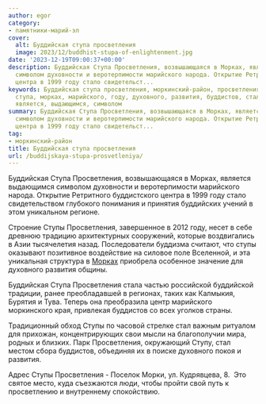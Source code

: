 ```yaml
---
author: egor
category:
- памятники-марий-эл
cover:
  alt: Буддийская ступа просветления
  image: 2023/12/buddhist-stupa-of-enlightenment.jpg
date: '2023-12-19T09:00:37+00:00'
description: Буддийская Ступа Просветления, возвышающаяся в Морках, является выдающимся
  символом духовности и веротерпимости марийского народа. Открытие Ретритного буддистского
  центра в 1999 году стало свидетельст...
keywords: Буддийская ступа просветления, моркинский-район, просветления, ступы, буддийская,
  ступа, морках, марийского, году, духовного, развития, буддистов, стал, возвышающаяся,
  является, выдающимся, символом
summary: Буддийская Ступа Просветления, возвышающаяся в Морках, является выдающимся
  символом духовности и веротерпимости марийского народа. Открытие Ретритного буддистского
  центра в 1999 году стало свидетельст...
tag:
- моркинский-район
title: Буддийская ступа просветления
url: /buddijskaya-stupa-prosvetleniya/
---
```


Буддийская Ступа Просветления, возвышающаяся в Морках, является выдающимся символом духовности и веротерпимости марийского народа. Открытие Ретритного буддистского центра в 1999 году стало свидетельством глубокого понимания и принятия буддийских учений в этом уникальном регионе.

Строение Ступы Просветления, завершенное в 2012 году, несет в себе древнюю традицию архитектурных сооружений, которые воздвигались в Азии тысячелетия назад. Последователи буддизма считают, что ступы оказывают позитивное воздействие на силовое поле Вселенной, и эта уникальная структура в [Морках](/finno-ugorskij-mir-v-morkah/) приобрела особенное значение для духовного развития общины.

Буддийская Ступа Просветления стала частью российской буддийской традиции, ранее преобладавшей в регионах, таких как Калмыкия, Бурятия и Тува. Теперь она преобразила центр марийского моркинского края, привлекая буддистов со всех уголков страны.

Традиционный обход Ступы по часовой стрелке стал важным ритуалом для прихожан, концентрирующих свои мысли на благополучии мира, родных и близких. Парк Просветления, окружающий Ступу, стал местом сбора буддистов, объединяя их в поиске духовного покоя и развития.

Адрес Ступы Просветления \- Поселок Морки, ул. Кудрявцева, 8.  Это святое место, куда съезжаются люди, чтобы пройти свой путь к просветлению и внутреннему спокойствию.